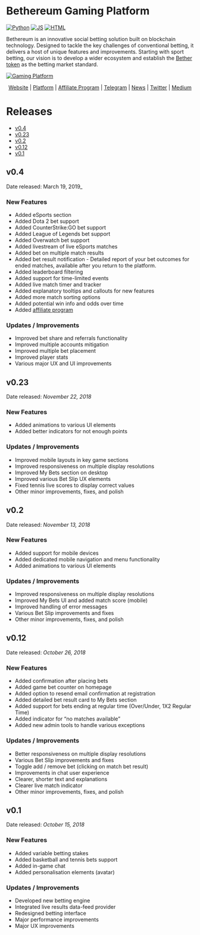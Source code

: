 # Bethereum Gaming Platform
[![Python](https://forthebadge.com/images/badges/made-with-python.svg)](https://bethereum.com) [![JS](https://forthebadge.com/images/badges/uses-js.svg)](https://bethereum.com) [![HTML](https://forthebadge.com/images/badges/uses-html.svg)](https://bethereum.com)

Bethereum is an innovative social betting solution built on blockchain technology. Designed to tackle the key challenges of conventional betting, it delivers a host of unique features and improvements. Starting with sport betting, our vision is to develop a wider ecosystem and establish the [Bether token](https://bethereum.com/#bether-token) as the betting market standard.

[![Gaming Platform](https://bethereum.com/og-gaming-v1.jpg)](https://gaming.bethereum.com)

<p align="center">
  <a href="https://bethereum.com">Website</a> |
  <a href="https://gaming.bethereum.com">Platform</a> |
  <a href="https://goo.gl/forms/hUaGQwsnPVYpRUph2">Affiliate Program</a> |
  <a href="https://t.me/bethereum">Telegram</a> |
  <a href="https://t.me/BethereumNews">News</a> |
  <a href="https://twitter.com/bethereumteam">Twitter</a> |
  <a href="https://medium.com/bethereum">Medium</a> 
</p>

# Releases
* [v0.4](#v04)
* [v0.23](#v023)
* [v0.2](#v02)
* [v0.12](#v012) 
* [v0.1](#v01) 

## v0.4
Date released: March 19, 2019_

### New Features
* Added eSports section
* Added Dota 2 bet support
* Added CounterStrike:GO bet support
* Added League of Legends bet support
* Added Overwatch bet support
* Added livestream of live eSports matches
*	Added bet on multiple match results
*	Added bet result notification - Detailed report of your bet outcomes for ended matches, available after you return to the platform.
* Added leaderboard filtering
* Added support for time-limited events
* Added live match timer and tracker
* Added explanatory tooltips and callouts for new features
* Added more match sorting options
* Added potential win info and odds over time
* Added [affiliate program](https://goo.gl/forms/hUaGQwsnPVYpRUph2)

### Updates / Improvements
*	Improved bet share and referrals functionality
* Improved multiple accounts mitigation
* Improved multiple bet placement
* Improved player stats
* Various major UX and UI improvements

## v0.23
Date released: _November 22, 2018_

### New Features
*	Added animations to various UI elements
*	Added better indicators for not enough points

### Updates / Improvements
*	Improved mobile layouts in key game sections
*	Improved responsiveness on multiple display resolutions
*	Improved My Bets section on desktop
*	Improved various Bet Slip UX elements
*	Fixed tennis live scores to display correct values
*	Other minor improvements, fixes, and polish

## v0.2
Date released: _November 13, 2018_

### New Features
*	Added support for mobile devices
*	Added dedicated mobile navigation and menu functionality
*	Added animations to various UI elements

### Updates / Improvements
*	Improved responsiveness on multiple display resolutions
*	Improved My Bets UI and added match score (mobile)
*	Improved handling of error messages
*	Various Bet Slip improvements and fixes
*	Other minor improvements, fixes, and polish

## v0.12
Date released: _October 26, 2018_

### New Features
*	Added confirmation after placing bets
*	Added game bet counter on homepage
*	Added option to resend email confirmation at registration
*	Added detailed bet result card to My Bets section
*	Added support for bets ending at regular time (Over/Under, 1X2 Regular Time)
*	Added indicator for “no matches available”
*	Added new admin tools to handle various exceptions

### Updates / Improvements
*	Better responsiveness on multiple display resolutions
*	Various Bet Slip improvements and fixes
*	Toggle add / remove bet (clicking on match bet result)
*	Improvements in chat user experience
*	Clearer, shorter text and explanations
*	Clearer live match indicator
*	Other minor improvements, fixes, and polish

## v0.1
Date released: _October 15, 2018_

### New Features
* Added variable betting stakes
* Added basketball and tennis bets support
* Added in-game chat
* Added personalisation elements (avatar)

### Updates / Improvements
* Developed new betting engine
* Integrated live results data-feed provider
* Redesigned betting interface
* Major performance improvements
* Major UX improvements

